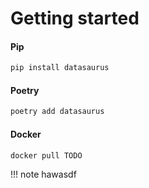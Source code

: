 # Getting started

#### Pip
```sh
pip install datasaurus
```

#### Poetry
```sh
poetry add datasaurus
```

#### Docker
```sh
docker pull TODO
```

!!! note
    hawasdf